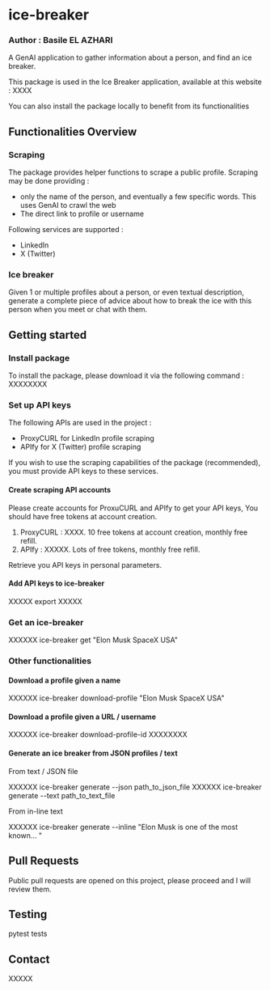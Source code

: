 # ice-breaker

### Author : Basile EL AZHARI

A GenAI application to gather information about a person, and find an ice breaker.

This package is used in the Ice Breaker application, available at this website : XXXX

You can also install the package locally to benefit from its functionalities



## Functionalities Overview

### Scraping

The package provides helper functions to scrape a public profile. Scraping may be done providing :
- only the name of the person, and eventually a few specific words. This uses GenAI to crawl the web 
- The direct link to profile or username

Following services are supported :
- LinkedIn
- X (Twitter)

### Ice breaker

Given 1 or multiple profiles about a person, or even textual description, generate a complete piece of advice 
about how to break the ice with this person when you meet or chat with them.



## Getting started

### Install package
To install the package, please download it via the following command :
XXXXXXXX

### Set up API keys
The following APIs are used in the project : 
- ProxyCURL for LinkedIn profile scraping 
- APIfy for X (Twitter) profile scraping

If you wish to use the scraping capabilities of the package (recommended), you must provide API keys to these services.

#### Create scraping API accounts 

Please create accounts for ProxuCURL and APIfy to get your API keys, You should have free tokens at account creation.

1) ProxyCURL : XXXX. 10 free tokens at account creation, monthly free refill.
2) APIfy : XXXXX. Lots of free tokens, monthly free refill.

Retrieve you API keys in personal parameters.

#### Add API keys to ice-breaker

XXXXX export XXXXX


### Get an ice-breaker

XXXXXX ice-breaker get "Elon Musk SpaceX USA"

### Other functionalities

#### Download a profile given a name

XXXXXX ice-breaker download-profile "Elon Musk SpaceX USA"

#### Download a profile given a URL / username

XXXXXX ice-breaker download-profile-id XXXXXXXX

#### Generate an ice breaker from JSON profiles / text

From text / JSON file

XXXXXX ice-breaker generate --json path_to_json_file
XXXXXX ice-breaker generate --text path_to_text_file

From in-line text

XXXXXX ice-breaker generate --inline "Elon Musk is one of the most known... " 

## Pull Requests

Public pull requests are opened on this project, please proceed and I will review them.



## Testing

pytest tests



## Contact 

XXXXX